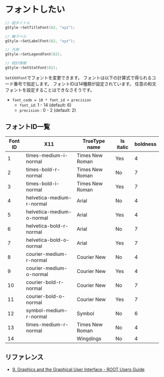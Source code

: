# フォントしたい

```cpp
// 図タイトル
gStyle->SetTitleFont(62, "xyz");

// 軸ラベル
gStyle->SetLabelFont(62, "xyz");

// 凡例
gStyle->SetLegendFont(62);

// 統計情報
gStyle->SetStatFont(62);
```

``SetXXXFont``でフォントを変更できます。
フォントは以下の計算式で得られるコード番号で指定します。
フォントIDは14種類が設定されています。
任意の和文フォントを設定することはできなさそうです。

- ``font_code = 10 * font_id + precision``
  - ``font_id``: 1 - 14 (default: 6)
  - ``precision`` : 0 - 2  (default: 2)

## フォントID一覧

| Font ID | X11 | TrueType name | Is italic | boldness |
|---|---|---|---|---|
| 1 | times-medium-i-normal | Times New Roman | Yes | 4 |
| 2 | times-bold-r-normal | Times New Roman | No | 7 |
| 3 | times-bold-i-normal | Times New Roman | Yes | 7 |
| 4 | helvetica-medium-r-normal | Arial | No | 4 |
| 5 | helvetica-medium-o-normal | Arial | Yes | 4 |
| 6 | helvetica-bold-r-normal | Arial | No | 7 |
| 7 | helvetica-bold-o-normal | Arial | Yes | 7 |
| 8 | courier-medium-r-normal | Courier New | No | 4 |
| 9 | courier-medium-o-normal | Courier New | Yes | 4 |
| 10 | courier-bold-r-normal | Courier New | No | 7 |
| 11 | courier-bold-o-normal | Courier New | Yes | 7 |
| 12 | symbol-medium-r-normal | Symbol | No | 6 |
| 13 | times-medium-r-normal | Times New Roman | No | 4 |
| 14 | | Wingdings | No | 4 |

## リファレンス

- [9. Graphics and the Graphical User Interface - ROOT Users Guide](https://root.cern.ch/root/htmldoc/guides/users-guide/ROOTUsersGuide.html#graphics-and-the-graphical-user-interface)
